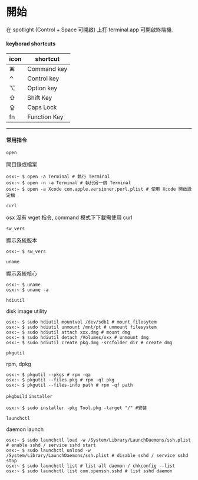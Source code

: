 # 開始

在 spotlight (Control + Space 可開啟) 上打 terminal.app 可開啟終端機.


#### keyborad shortcuts ####

| icon | shortcut     |
| ---- | ------------ |
| ⌘    | Command key  |
| ⌃    | Control key  |
| ⌥    | Option key   |
| ⇧    | Shift Key    |
| ⇪    | Caps Lock    |
| fn   | Function Key |

------------------------

#### 常用指令 ####

`open` 

開目錄或檔案

	osx:~ $ open -a Terminal # 執行 Terminal
	osx:~ $ open -n -a Terminal # 執行另一個 Terminal
	osx:~ $ open -a Xcode com.apple.versioner.perl.plist # 使用 Xcode 開啟設定檔	


`curl` 

osx 沒有 wget 指令, command 模式下下載需使用 curl


`sw_vers`

顯示系統版本

	osx:~ $ sw_vers


`uname`

顯示系統核心

	osx:~ $ uname
	osx:~ $ uname -a


`hdiutil`

disk image utility

	osx:~ $ sudo hdiutil mountvol /dev/sdb1 # mount filesytem
	osx:~ $ sudo hdiutil unmount /mnt/pt # unmount filesystem
	osx:~ $ sudo hdiutil attach xxx.dmg # mount dmg
	osx:~ $ sudo hdiutil detach /Volumes/xxx # unmount dmg
	osx:~ $ sudo hdiutil create pkg.dmg -srcfolder dir # create dmg


`pkgutil`

rpm, dpkg

	osx:~ $ pkgutil --pkgs # rpm -qa
	osx:~ $ pkgutil --files pkg # rpm -ql pkg
	osx:~ $ pkgutil --files-info path # rpm -qf path

`pkgbuild`
`installer`

	osx:~ $ sudo installer -pkg Tool.pkg -target "/" #安裝


`launchctl`

daemon launch

	osx:~ $ sudo launchctl load -w /System/Library/LaunchDaemons/ssh.plist # enable sshd / service sshd start
	osx:~ $ sudo launchctl unload -w /System/Library/LaunchDaemons/ssh.plist # disable sshd / service sshd stop
	osx:~ $ sudo launchctl list # list all daemon / chkconfig --list
	osx:~ $ sudo launchctl list com.openssh.sshd # list sshd daemon




